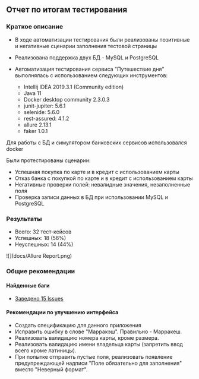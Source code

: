 ## Отчет по итогам тестирования

### Краткое описание
* В ходе автоматизации тестирования были реализованы позитивные и негативные сценарии заполнения тестовой страницы
* Реализована поддержка двух БД - MySQL и PostgreSQL

* Автоматизация тестирования сервиса "Путешествие дня" выполнялась с использованием следующих инструментов:
    * Intellij IDEA 2019.3.1 (Community edition)
    * Java 11 
    * Docker desktop community 2.3.0.3
    * junit-jupiter: 5.6.1
    * selenide: 5.6.0
    * rest-assured: 4.1.2
    * allure 2.13.1
    * faker 1.0.1

Для работы с БД и симулятором банковских сервисов использовался docker

Были протестированы сценарии:
* Успешная покупка по карте и в кредит с использованием карты
* Отказ банка с покупкой по карте и в кредит с использованием карты
* Негативные проверки полей: невалидные значения, незаполненные поля
* Проверка записи данных в БД при использовании MySQL и PostgreSQL

### Результаты

* Всего: 32 тест-кейсов
* Успешных: 18 (56%)
* Неуспешных: 14 (44%)

![](docs/Allure Report.png)


### Общие рекомендации

#### Найденные баги

* [Заведено 15 Issues](https://github.com/AlexeySuchkov/QA-Diploma/issues)



#### Рекомендации по улучшению интерфейса

* Создать спецификацию для данного приложения
* Исправить ошибку в слове "Марракэш". Правильно - Марракеш.
* Реализовать валидацию номера карты, кроме размера.
* Реализовать валидацию имени владельца карты (запретить ввод всего кроме латиницы).
* При попытке отправить пустые поля, реализовать появление предупреждающей надписи "Поле обязательно для заполнения" вместо "Неверный формат". 
